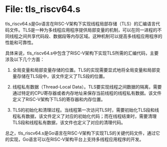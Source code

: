 # File: tls_riscv64.s

tls_riscv64.s是Go语言在RISC-V架构下实现线程局部存储（TLS）的汇编语言代码文件。TLS是一种为多线程应用程序提供局部变量的机制，可以在同一进程的不同线程之间共享代码段、数据段等内存区域。这种机制可以提高多线程应用程序的性能和可靠性。

具体来说，tls_riscv64.s中包含了RISC-V架构下实现TLS所需的汇编代码，主要涉及以下几个方面：

1. 全局变量和局部变量存储的位置。TLS的实现需要显式地将全局变量和局部变量存储在TLS段中，该文件定义了TLS段的位置。

2. 线程私有数据（Thread-Local Data）。TLS要实现线程之间数据的隔离，需要通过特定的CPU寄存器或者内存地址来保存当前线程的线程私有数据。该文件定义了RISC-V架构下TLS的寄存器和内存位置。

3. TLS的初始化和清理过程。当线程第一次访问TLS时，需要初始化TLS段和线程私有数据，该文件定义了对应的初始化代码；而在线程结束时，需要清理TLS段和线程私有数据，该文件也定义了对应的清理代码。

总之，tls_riscv64.s是Go语言在RISC-V架构下实现TLS的关键代码文件，通过它的实现，Go语言可以在RISC-V架构平台上支持多线程应用程序的开发。

